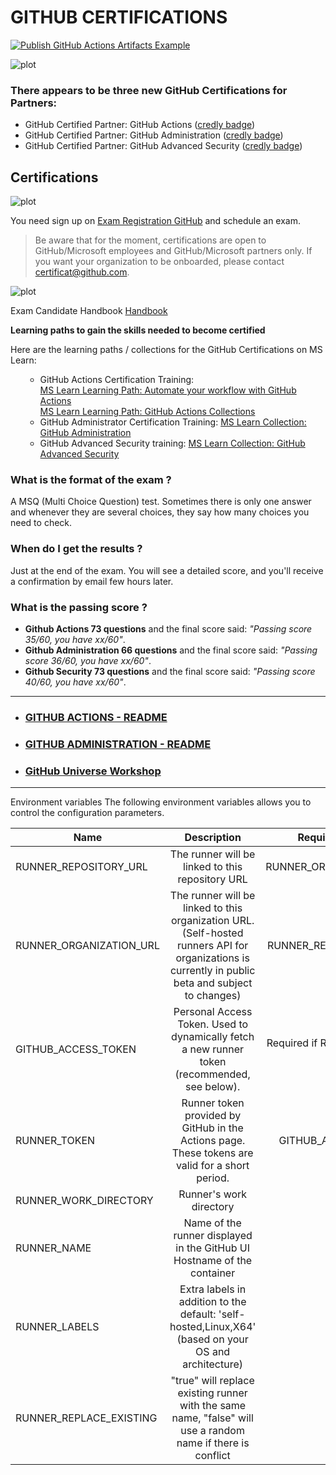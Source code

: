 # GITHUB CERTIFICATIONS

[![Publish GitHub Actions Artifacts Example](https://github.com/npsakthi/demo-pages/actions/workflows/main.yml/badge.svg)](https://github.com/npsakthi/demo-pages/actions/workflows/main.yml)

![plot](./media/socialcard.png)

### There appears to be three new GitHub Certifications for Partners:

<ul>
    <li>GitHub Certified Partner: GitHub Actions (<a href="https://www.credly.com/org/github/badge/github-actions" target="_blank" rel="noopener">credly badge</a>)</li>
    <li>GitHub Certified Partner: GitHub Administration (<a href="https://www.credly.com/org/github/badge/github-administration" target="_blank" rel="noopener">credly badge</a>)</li>
    <li>GitHub Certified Partner: GitHub Advanced Security (<a href="https://www.credly.com/org/github/badge/github-advanced-security" target="_blank" rel="noopener">credly badge</a>)</li>
</ul>

## Certifications
![plot](./media/certification_list.jpeg)

You need sign up on [Exam Registration GitHub](https://examregistration.github.com) and schedule an exam.
> Be aware that for the moment, certifications are open to GitHub/Microsoft employees and GitHub/Microsoft partners
> only. If you want your organization to be onboarded, please contact certificat@github.com.

![plot](./badges/github-certifications-badges.webp)

Exam Candidate Handbook [Handbook](https://examregistration.github.com/handbook)

**Learning paths to gain the skills needed to become certified**

<p>Here are the learning paths / collections for the GitHub Certifications on MS Learn:</p>
<ul>
<ul>
<li>GitHub Actions Certification Training:
    </br>
    <a href="https://docs.microsoft.com/en-us/training/paths/automate-workflow-github-actions/" target="_blank" rel="noopener">MS Learn Learning Path: Automate your workflow with GitHub Actions</a>
    </br> 
    <a href="https://learn.microsoft.com/en-us/users/githubtraining/collections/n5p4a5z7keznp5" target="_blank" rel="noopener">MS Learn Learning Path: GitHub Actions Collections</a>
</li>
<li>GitHub Administrator Certification Training: 
    <a href="https://docs.microsoft.com/en-us/users/githubtraining/collections/mom7u1gzjdxw03" target="_blank" rel="noopener">MS Learn Collection: GitHub Administration</a>
</li>
<li>GitHub Advanced Security training: 
    <a href="https://docs.microsoft.com/en-us/users/githubtraining/collections/rqymc6yw8q5rey" target="_blank" rel="noopener">MS Learn Collection: GitHub Advanced Security</a>
</li>
</ul></ul>

### What is the format of the exam ?

A MSQ (Multi Choice Question) test. Sometimes there is only one answer and whenever they are several choices, they say how many choices you need to check.

### When do I get the results ?

Just at the end of the exam. You will see a detailed score, and you'll receive a confirmation by email few hours later.

### What is the passing score ?
- **Github Actions 73 questions** and the final score said: _"Passing score 35/60, you have xx/60"_.
- **Github Administration 66 questions** and the final score said: _"Passing score 36/60, you have xx/60"_.
- **Github Security 73 questions** and the final score said: _"Passing score 40/60, you have xx/60"_.

---
- ### [GITHUB ACTIONS - README](./github-actions/README.md)

- ### [GITHUB ADMINISTRATION - README](./github-administration/README.md)

- ### [GitHub Universe Workshop](https://github.com/githubuniverseworkshops)
***

Environment variables
The following environment variables allows you to control the configuration parameters.

| Name	                | Description	                                        | Required/Default value |
|----------|:-------------:|------:|
 |RUNNER_REPOSITORY_URL	| The runner will be linked to this repository URL	| Required if RUNNER_ORGANIZATION_URL is not provided
 |RUNNER_ORGANIZATION_URL	| The runner will be linked to this organization URL. (Self-hosted runners API for organizations is currently in public beta and subject to changes)	| Required if RUNNER_REPOSITORY_URL is not provided |
 |GITHUB_ACCESS_TOKEN	| Personal Access Token. Used to dynamically fetch a new runner token (recommended, see below).	| Required if RUNNER_TOKEN is not provided. |
 |RUNNER_TOKEN	| Runner token provided by GitHub in the Actions page. These tokens are valid for a short period.	| Required if GITHUB_ACCESS_TOKEN is not provided |
 |RUNNER_WORK_DIRECTORY	| Runner's work directory	| "_work"
 |RUNNER_NAME	| Name of the runner displayed in the GitHub UI	Hostname of the container |  |
 |RUNNER_LABELS	| Extra labels in addition to the default: 'self-hosted,Linux,X64' (based on your OS and architecture)	| "" |
 |RUNNER_REPLACE_EXISTING	| "true" will replace existing runner with the same name, "false" will use a random name if there is conflict	| "true" |
